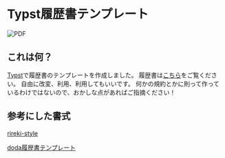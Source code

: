 # Typst履歴書テンプレート
![PDF](https://img.shields.io/badge/Resume-PDF-blue)

## これは何？
[Typst](https://typst.app/)で履歴書のテンプレートを作成しました。
履歴書は[こちら](/image/testImage.png)をご覧ください。
自由に改変、利用、利用してもいいです。
何かの規約とかに則って作っているわけではないので、おかしな点があればご指摘ください！

## 参考にした書式

[rireki-style](https://github.com/shigio/rireki-style)

[doda履歴書テンプレート](https://doda.jp/guide/rireki/template/)
